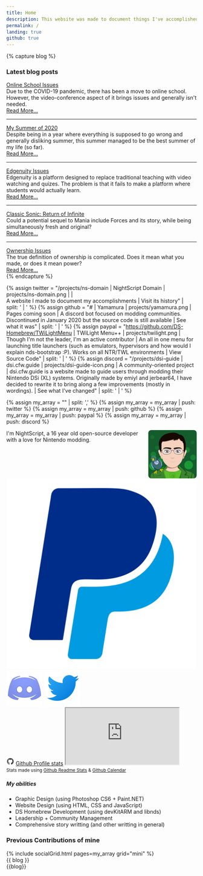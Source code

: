 ```yaml
---
title: Home
description: This website was made to document things I've accomplished over the years. Maybe you'll find something interesting here?
permalink: /
landing: true
github: true
---
```


{% capture blog %}
<div class="card mb-2">
	<div class="card-body">
		<h3 noAnchor class="card-title">Latest blog posts</h3>
		<div class="card-text">
			<div>
				<a class="h5" href="/blog/online-school-issues">Online School Issues</a>
				<div class="mb-0">Due to the COVID-19 pandemic, there has been a move to online school. However, the video-conference aspect of it brings issues and generally isn't needed.</div>
				<a href="/blog/online-school-issues" style="text-align: right;">Read More...</a>
			</div>
			<hr>
			<div>
				<a class="h5" href="/blog/summer-2020">My Summer of 2020</a>
				<div class="mb-0">Despite being in a year where everything is supposed to go wrong and generally disliking summer, this summer managed to be the best summer of my life (so far).</div>
				<a href="/blog/summer-2020" style="text-align: right;">Read More...</a>
			</div>
			<hr>
			<div>
				<a class="h5" href="/blog/edgenuity-issues">Edgenuity Issues</a>
				<div class="mb-0">Edgenuity is a platform designed to replace traditional teaching with video watching and quizes. The problem is that it fails to make a platform where students would actually learn.</div>
				<a href="/blog/edgenuity-issues" style="text-align: right;">Read More...</a>
			</div>
			<hr>
			<div>
				<a class="h5" href="/blog/sonic-return-of-infinite">Classic Sonic: Return of Infinite</a>
				<div class="mb-0">Could a potential sequel to Mania include Forces and its story, while being simultaneously fresh and original?</div>
				<a href="/blog/sonic-return-of-infinite" style="text-align: right;">Read More...</a>
			</div>
			<hr>
			<div>
				<a class="h5" href="/blog/ownership-issues">Ownership Issues</a>
				<div class="mb-0">The true definition of ownership is complicated. Does it mean what you made, or does it mean power?</div>
				<a href="/blog/ownership-issues" style="text-align: right;">Read More...</a>
			</div>
		</div>
	</div>
</div>
{% endcapture %}

{% assign twitter = "/projects/ns-domain | NightScript Domain | projects/ns-domain.png |  | <br>A website I made to document my accomplishments | Visit its history" | split: ' | ' %}
{% assign github = "# | Yamamura | projects/yamamura.png | Pages coming soon | A discord bot focused on modding communities. Discontinued in January 2020 but the source code is still available | See what it was" | split: ' | ' %}
{% assign paypal = "https://github.com/DS-Homebrew/TWiLightMenu | TWiLight Menu++ | projects/twilight.png | Though I'm not the leader, I'm an active contributor | An all in one menu for launching title launchers (such as emulators, hypervisors and how would I explain nds-bootstrap :P). Works on all NTR/TWL environments | View Source Code" | split: ' | ' %}
{% assign discord = "/projects/dsi-guide | dsi.cfw.guide | projects/dsi-guide-icon.png | A community-oriented project | dsi.cfw.guide is a website made to guide users through modding their Nintendo DSi (XL) systems. Originally made by emiyl and jerbear64, I have decided to rewrite it to bring along a few improvements (mostly in wordings). | See what I've changed" | split: ' | ' %}

{% assign my_array = "" | split: ',' %}
{% assign my_array = my_array | push: twitter %}
{% assign my_array = my_array | push: github %}
{% assign my_array = my_array | push: paypal %}
{% assign my_array = my_array | push: discord %}

<div class="row">
	<div class="col-md-525 col-lg-4 mb-3">
		<div style="min-height: 8rem;" class="mb-3">
			<img src="/assets/images/avatar.png" style="float:right; height: 8rem; line-height:1; border-radius: .5rem;" class="ml-2">
			I'm NightScript, a 16 year old open-source developer with a love for Nintendo modding.
			<div class="row text-center mt-3" id="contactMeButtons">
				<a class="col nstooltip" data-tooltip="Donate on PayPal" href="https://paypal.me/maorninja"><img src="/assets/images/icons/paypal.svg"></a>
				<a class="col nstooltip" data-tooltip="Join my Discord Server" href="https://discord.gg/vbYZCRZ"><img src="/assets/images/icons/discord.svg"></a>
				<a class="col nstooltip" data-tooltip="Follow me on Twitter" href="https://twitter.com/NightScript"><img src="/assets/images/icons/twitter.svg"></a>
			</div>
		</div>
		<div class="card mb-3">
			<div class="card-body">
				<a class="h5 card-title card-header-icon" href="https://github.com/NightYoshi370" style="text-decoration: none;"><img src="/assets/images/icons/github.svg" style="height: 1.5em;"> <u>Github Profile stats</u></a>
				<noscript class="gitStats">
					<iframe src="https://gist.github.com/NightYoshi370/9430c9b83c3b5482295115982c843520.pibb"></iframe>
				</noscript>
				<!-- <img src="https://github-readme-stats.vercel.app/api?username=NightYoshi370&hide_title=true&hide_border=true&theme=algolia&show_icons=true&bg_color=00000000" style="width: 100%; filter: drop-shadow(0px 2.5px 1px var(--shadow-color))">
					<img src="https://github-readme-stats.vercel.app/api/top-langs?username=NightYoshi370&hide_border=true&theme=algolia&layout=compact&bg_color=00000000" style="width: 100%; filter: drop-shadow(0px 2.5px 1px var(--shadow-color))"> -->
			</div>
			<div class="card-footer"><small class="text-muted">Stats made using <a href="https://github.com/anuraghazra/github-readme-stats">Github Readme Stats</a> & <a href="https://github.com/Bloggify/github-calendar">Github Calendar</a></small></div>
		</div>
		<div class="card mb-2">
			<div class="card-body">
				<h5 noAnchor class="card-title">My abilities</h5>
				<ul class="card-text">
					<li>Graphic Design (using Photoshop CS6 + Paint.NET)</li>
					<li>Website Design (using HTML, CSS and JavaScript)</li>
					<li>DS Homebrew Development (using devKitARM and libnds)</li>
					<li>Leadership + Community Management</li>
					<li>Comprehensive story writting (and other writting in general)</li>
				</ul>
			</div>
		</div>
	</div>
	<div class="col-md-675 col-lg-8">
		<h3 noAnchor class="card-title">Previous Contributions of mine</h3>
		{% include socialGrid.html pages=my_array grid="mini" %}
		<div class="d-none d-lg-block">{{ blog }}</div>
	</div>
</div>
<div class="d-lg-none">{{blog}}</div>